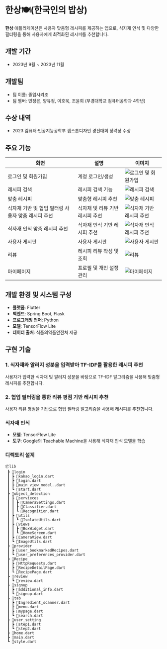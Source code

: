 # 한상🍽️(한국인의 밥상)

**한상** 애플리케이션은 사용자 맞춤형 레시피를 제공하는 앱으로, 식자재 인식 및 다양한 필터링을 통해 사용자에게 최적화된 레시피를 추천합니다. 

## 개발 기간
- 2023년 9월 ~ 2023년 11월

## 개발팀
- 팀 이름: 졸업시켜조
- 팀 멤버: 민정윤, 양유정, 이호욱, 조윤희 (부경대학교 컴퓨터공학과 4학년)

## 수상 내역
- 2023 컴퓨터·인공지능공학부 캡스톤디자인 경진대회 장려상 수상

## 주요 기능

| 화면 | 설명 | 이미지 |
|------|------|--------|
| 로그인 및 회원가입 | 계정 로그인/생성 | ![로그인 및 회원가입](images/login_signup_screen.png) |
| 레시피 검색 | 레시피 검색 기능 | ![레시피 검색](images/recipe_search_screen.png) |
| 맞춤 레시피 | 맞춤형 레시피 추천 | ![맞춤 레시피](images/custom_recipe_screen.png) |
| 식자재 기반 및 협업 필터링 사용자 맞춤 레시피 추천 | 식자재 및 리뷰 기반 레시피 추천 | ![식자재 기반 레시피 추천](images/ingredient_based_recommendation_screen.png) |
| 식자재 인식 맞춤 레시피 추천 | 식자재 인식 기반 레시피 추천 | ![식자재 인식 레시피 추천](images/ingredient_recognition_screen.png) |
| 사용자 게시판 | 사용자 게시판 | ![사용자 게시판](images/user_board_screen.png) |
| 리뷰 | 레시피 리뷰 작성 및 조회 | ![리뷰](images/review_screen.png) |
| 마이페이지 | 프로필 및 개인 설정 관리 | ![마이페이지](images/mypage_screen.png) |

## 개발 환경 및 시스템 구성

- **플랫폼**: Flutter
- **백엔드**: Spring Boot, Flask
- **프로그래밍 언어**: Python
- **모델**: TensorFlow Lite
- **데이터 출처**: 식품의약품안전처 제공

## 구현 기술

### 1. 식자재와 알러지 성분을 입력받아 TF-IDF를 활용한 레시피 추천
사용자가 입력한 식자재 및 알러지 성분을 바탕으로 TF-IDF 알고리즘을 사용해 맞춤형 레시피를 추천합니다.

### 2. 협업 필터링을 통한 리뷰 평점 기반 레시피 추천
사용자 리뷰 평점을 기반으로 협업 필터링 알고리즘을 사용해 레시피를 추천합니다.

### 식자재 인식
- **모델**: TensorFlow Lite
- **도구**: Google의 Teachable Machine을 사용해 식자재 인식 모델을 학습

### 디렉토리 설계
```
📦lib
 ┣ 📂login
 ┃ ┣ 📜kakao_login.dart
 ┃ ┣ 📜login.dart
 ┃ ┣ 📜main_view_model..dart
 ┃ ┗ 📜start.dart
 ┣ 📂object_detection
 ┃ ┣ 📂servieces
 ┃ ┃ ┣ 📜CameraSettings.dart
 ┃ ┃ ┣ 📜Classifier.dart
 ┃ ┃ ┗ 📜Recognition.dart
 ┃ ┣ 📂utils
 ┃ ┃ ┗ 📜IsolateUtils.dart
 ┃ ┣ 📂views
 ┃ ┃ ┣ 📜BoxWidget.dart
 ┃ ┃ ┗ 📜HomeScreen.dart
 ┃ ┣ 📜CameraView.dart
 ┃ ┗ 📜ImageUtils.dart
 ┣ 📂provider
 ┃ ┣ 📜user_bookmarkedRecipes.dart
 ┃ ┗ 📜user_preferences_provider.dart
 ┣ 📂Recipe
 ┃ ┣ 📜HttpRequests.dart
 ┃ ┣ 📜RecipeDetailPage.dart
 ┃ ┗ 📜RecipePage.dart
 ┣ 📂review
 ┃ ┗ 📜review.dart
 ┣ 📂signup
 ┃ ┣ 📜additional_info.dart
 ┃ ┗ 📜signup.dart
 ┣ 📂tab
 ┃ ┣ 📜Ingredient_scanner.dart
 ┃ ┣ 📜menu.dart
 ┃ ┣ 📜mypage.dart
 ┃ ┗ 📜search.dart
 ┣ 📂user_setting
 ┃ ┣ 📜step1.dart
 ┃ ┗ 📜step2.dart
 ┣ 📜home.dart
 ┣ 📜main.dart
 ┗ 📜style.dart
```
